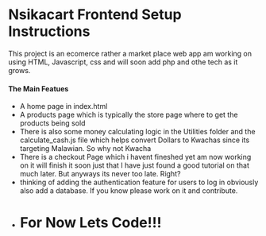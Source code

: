 # Nsikacart Frontend Setup Instructions

This project is an ecomerce rather a market place web app am working on using HTML, Javascript, css and will soon add php and othe tech as it grows.

#### The Main Featues

* A home page in index.html
* A products page which is typically the store page where to get the products being sold
* There is also some money calculating logic in the Utilities folder and the calculate_cash.js file which helps convert Dollars to Kwachas since its targeting Malawian. So why not Kwacha
* There is a checkout Page which i havent fineshed yet am now working on it will finish it soon just that I have just found a good tutorial on that much later. But anyways its never too late. Right?
* thinking of adding the authentication feature for users to log in obviously also add a database. If you know please work on it and contribute.
* # For Now Lets Code!!!
